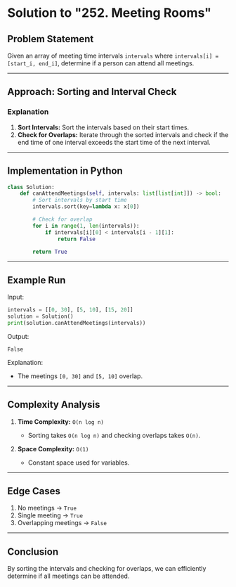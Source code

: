 # Solution to "252. Meeting Rooms"

## Problem Statement

Given an array of meeting time intervals `intervals` where `intervals[i] = [start_i, end_i]`, determine if a person can attend all meetings.

---

## Approach: Sorting and Interval Check

### Explanation

1. **Sort Intervals:** Sort the intervals based on their start times.
2. **Check for Overlaps:** Iterate through the sorted intervals and check if the end time of one interval exceeds the start time of the next interval.

---

## Implementation in Python

```python
class Solution:
    def canAttendMeetings(self, intervals: list[list[int]]) -> bool:
        # Sort intervals by start time
        intervals.sort(key=lambda x: x[0])

        # Check for overlap
        for i in range(1, len(intervals)):
            if intervals[i][0] < intervals[i - 1][1]:
                return False

        return True
```

---

## Example Run

Input:

```python
intervals = [[0, 30], [5, 10], [15, 20]]
solution = Solution()
print(solution.canAttendMeetings(intervals))
```

Output:

```
False
```

Explanation:

- The meetings `[0, 30]` and `[5, 10]` overlap.

---

## Complexity Analysis

1. **Time Complexity:** `O(n log n)`
    
    - Sorting takes `O(n log n)` and checking overlaps takes `O(n)`.
2. **Space Complexity:** `O(1)`
    
    - Constant space used for variables.

---

## Edge Cases

1. No meetings → `True`
2. Single meeting → `True`
3. Overlapping meetings → `False`

---

## Conclusion

By sorting the intervals and checking for overlaps, we can efficiently determine if all meetings can be attended.